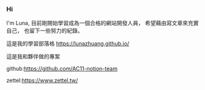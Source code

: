 ### Hi 
I'm Luna, 目前剛開始學習成為一個合格的網站開發人員， 希望藉由寫文章來充實自己， 也留下一些努力的紀錄。

這是我的學習部落格 https://lunazhuang.github.io/ 

這是我和夥伴做的專案

github:https://github.com/AC11-notion-team

zettel:https://www.zettel.tw/

<!--
**LunaZhuang/LunaZhuang** is a ✨ _special_ ✨ repository because its `README.md` (this file) appears on your GitHub profile.

Here are some ideas to get you started:

- 🔭 I’m currently working on ...
- 🌱 I’m currently learning ...
- 👯 I’m looking to collaborate on ...
- 🤔 I’m looking for help with ...
- 💬 Ask me about ...
- 📫 How to reach me: ...
- 😄 Pronouns: ...
- ⚡ Fun fact: ...
-->
